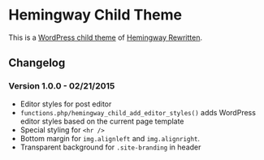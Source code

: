 # Hemingway Child Theme

This is a [WordPress child theme](http://codex.wordpress.org/Child_Themes) of [Hemingway Rewritten](https://theme.wordpress.com/themes/hemingway-rewritten/).

## Changelog

### Version 1.0.0 - 02/21/2015

- Editor styles for post editor
- `functions.php/hemingway_child_add_editor_styles()` adds WordPress editor styles based on the current page template
- Special styling for `<hr />`
- Bottom margin for `img.alignleft` and `img.alignright`.
- Transparent background for `.site-branding` in header